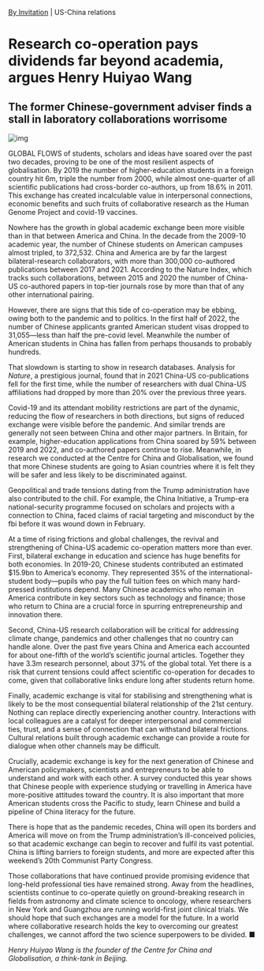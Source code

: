 [By Invitation](https://www.economist.com/by-invitation/) | US-China relations

# Research co-operation pays dividends far beyond academia, argues Henry Huiyao Wang

## The former Chinese-government adviser finds a stall in laboratory collaborations worrisome

![img](https://www.economist.com/img/b/1424/801/90/media-assets/image/20221015_BID001.jpg)

GLOBAL FLOWS of students, scholars and ideas have soared over the past two decades, proving to be one of the most resilient aspects of globalisation. By 2019 the number of higher-education students in a foreign country hit 6m, triple the number from 2000, while almost one-quarter of all scientific publications had cross-border co-authors, up from 18.6% in 2011. This exchange has created incalculable value in interpersonal connections, economic benefits and such fruits of collaborative research as the Human Genome Project and covid-19 vaccines.

Nowhere has the growth in global academic exchange been more visible than in that between America and China. In the decade from the 2009-10 academic year, the number of Chinese students on American campuses almost tripled, to 372,532. China and America are by far the largest bilateral-research collaborators, with more than 300,000 co-authored publications between 2017 and 2021. According to the Nature Index, which tracks such collaborations, between 2015 and 2020 the number of China-US co-authored papers in top-tier journals rose by more than that of any other international pairing.

However, there are signs that this tide of co-operation may be ebbing, owing both to the pandemic and to politics. In the first half of 2022, the number of Chinese applicants granted American student visas dropped to 31,055—less than half the pre-covid level. Meanwhile the number of American students in China has fallen from perhaps thousands to probably hundreds.

That slowdown is starting to show in research databases. Analysis for *Nature*, a prestigious journal, found that in 2021 China-US co-publications fell for the first time, while the number of researchers with dual China-US affiliations had dropped by more than 20% over the previous three years.

Covid-19 and its attendant mobility restrictions are part of the dynamic, reducing the flow of researchers in both directions, but signs of reduced exchange were visible before the pandemic. And similar trends are generally not seen between China and other major partners. In Britain, for example, higher-education applications from China soared by 59% between 2019 and 2022, and co-authored papers continue to rise. Meanwhile, in research we conducted at the Centre for China and Globalisation, we found that more Chinese students are going to Asian countries where it is felt they will be safer and less likely to be discriminated against.

Geopolitical and trade tensions dating from the Trump administration have also contributed to the chill. For example, the China Initiative, a Trump-era national-security programme focused on scholars and projects with a connection to China, faced claims of racial targeting and misconduct by the fbi before it was wound down in February.

At a time of rising frictions and global challenges, the revival and strengthening of China-US academic co-operation matters more than ever. First, bilateral exchange in education and science has huge benefits for both economies. In 2019-20, Chinese students contributed an estimated $15.9bn to America’s economy. They represented 35% of the international-student body—pupils who pay the full tuition fees on which many hard-pressed institutions depend. Many Chinese academics who remain in America contribute in key sectors such as technology and finance; those who return to China are a crucial force in spurring entrepreneurship and innovation there.

Second, China-US research collaboration will be critical for addressing climate change, pandemics and other challenges that no country can handle alone. Over the past five years China and America each accounted for about one-fifth of the world’s scientific journal articles. Together they have 3.3m research personnel, about 37% of the global total. Yet there is a risk that current tensions could affect scientific co-operation for decades to come, given that collaborative links endure long after students return home.

Finally, academic exchange is vital for stabilising and strengthening what is likely to be the most consequential bilateral relationship of the 21st century. Nothing can replace directly experiencing another country. Interactions with local colleagues are a catalyst for deeper interpersonal and commercial ties, trust, and a sense of connection that can withstand bilateral frictions. Cultural relations built through academic exchange can provide a route for dialogue when other channels may be difficult.

Crucially, academic exchange is key for the next generation of Chinese and American policymakers, scientists and entrepreneurs to be able to understand and work with each other. A survey conducted this year shows that Chinese people with experience studying or travelling in America have more-positive attitudes toward the country. It is also important that more American students cross the Pacific to study, learn Chinese and build a pipeline of China literacy for the future.

There is hope that as the pandemic recedes, China will open its borders and America will move on from the Trump administration’s ill-conceived policies, so that academic exchange can begin to recover and fulfil its vast potential. China is lifting barriers to foreign students, and more are expected after this weekend’s 20th Communist Party Congress.

Those collaborations that have continued provide promising evidence that long-held professional ties have remained strong. Away from the headlines, scientists continue to co-operate quietly on ground-breaking research in fields from astronomy and climate science to oncology, where researchers in New York and Guangzhou are running world-first joint clinical trials. We should hope that such exchanges are a model for the future. In a world where collaborative research holds the key to overcoming our greatest challenges, we cannot afford the two science superpowers to be divided. ■

*Henry Huiyao Wang is the founder of the Centre for China and Globalisation, a think-tank in Beijing.*